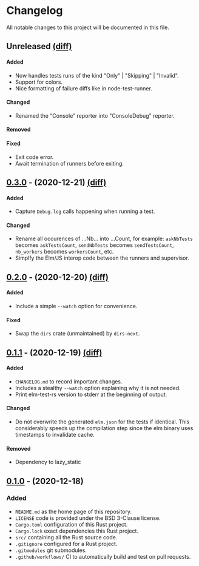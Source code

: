 # Changelog

All notable changes to this project will be documented in this file.


## Unreleased [(diff)][diff-unreleased]

#### Added

- Now handles tests runs of the kind "Only" | "Skipping" | "Invalid".
- Support for colors.
- Nice formatting of failure diffs like in node-test-runner.

#### Changed

- Renamed the "Console" reporter into "ConsoleDebug" reporter.

#### Removed

#### Fixed

- Exit code error.
- Await termination of runners before exiting.

## [0.3.0] - (2020-12-21) [(diff)][diff-0.3.0]

#### Added

- Capture `Debug.log` calls happening when running a test.

#### Changed

- Rename all occurences of ...Nb... into ...Count, for example:
  `askNbTests` becomes `askTestsCount`,
  `sendNbTests` becomes `sendTestsCount`,
  `nb_workers` becomes `workersCount`, etc.
- Simplfy the Elm/JS interop code between the runners and supervisor.


## [0.2.0] - (2020-12-20) [(diff)][diff-0.2.0]

#### Added

- Include a simple `--watch` option for convenience.

#### Fixed

- Swap the `dirs` crate (unmaintained) by `dirs-next`.


## [0.1.1] - (2020-12-19) [(diff)][diff-0.1.1]

#### Added

- `CHANGELOG.md` to record important changes.
- Includes a stealthy `--watch` option explaining why it is not needed.
- Print elm-test-rs version to stderr at the beginning of output.

#### Changed

- Do not overwrite the generated `elm.json` for the tests if identical.
  This considerably speeds up the compilation step since the elm
  binary uses timestamps to invalidate cache.

#### Removed

- Dependency to lazy_static


## [0.1.0] - (2020-12-18)

### Added

- `README.md` as the home page of this repository.
- `LICENSE` code is provided under the BSD 3-Clause license.
- `Cargo.toml` configuration of this Rust project.
- `Cargo.lock` exact dependencies this Rust project.
- `src/` containing all the Rust source code.
- `.gitignore` configured for a Rust project.
- `.gitmodules` git submodules.
- `.github/workflows/` CI to automatically build and test on pull requests.

[0.3.0]: https://github.com/mpizenberg/elm-test-rs/releases/tag/v0.3
[0.2.0]: https://github.com/mpizenberg/elm-test-rs/releases/tag/v0.2
[0.1.1]: https://github.com/mpizenberg/elm-test-rs/releases/tag/v0.1.1
[0.1.0]: https://github.com/mpizenberg/elm-test-rs/releases/tag/v0.1
[diff-unreleased]: https://github.com/mpizenberg/elm-test-rs/compare/v0.3...master
[diff-0.3.0]: https://github.com/mpizenberg/elm-test-rs/compare/v0.2...v0.3
[diff-0.2.0]: https://github.com/mpizenberg/elm-test-rs/compare/v0.1.1...v0.2
[diff-0.1.1]: https://github.com/mpizenberg/elm-test-rs/compare/v0.1...v0.1.1
